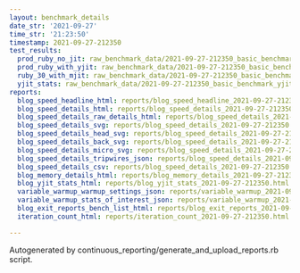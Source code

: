 ```yaml
---
layout: benchmark_details
date_str: '2021-09-27'
time_str: '21:23:50'
timestamp: 2021-09-27-212350
test_results:
  prod_ruby_no_jit: raw_benchmark_data/2021-09-27-212350_basic_benchmark_prod_ruby_no_jit.json
  prod_ruby_with_yjit: raw_benchmark_data/2021-09-27-212350_basic_benchmark_prod_ruby_with_yjit.json
  ruby_30_with_mjit: raw_benchmark_data/2021-09-27-212350_basic_benchmark_ruby_30_with_mjit.json
  yjit_stats: raw_benchmark_data/2021-09-27-212350_basic_benchmark_yjit_stats.json
reports:
  blog_speed_headline_html: reports/blog_speed_headline_2021-09-27-212350.html
  blog_speed_details_html: reports/blog_speed_details_2021-09-27-212350.html
  blog_speed_details_raw_details_html: reports/blog_speed_details_2021-09-27-212350.raw_details.html
  blog_speed_details_svg: reports/blog_speed_details_2021-09-27-212350.svg
  blog_speed_details_head_svg: reports/blog_speed_details_2021-09-27-212350.head.svg
  blog_speed_details_back_svg: reports/blog_speed_details_2021-09-27-212350.back.svg
  blog_speed_details_micro_svg: reports/blog_speed_details_2021-09-27-212350.micro.svg
  blog_speed_details_tripwires_json: reports/blog_speed_details_2021-09-27-212350.tripwires.json
  blog_speed_details_csv: reports/blog_speed_details_2021-09-27-212350.csv
  blog_memory_details_html: reports/blog_memory_details_2021-09-27-212350.html
  blog_yjit_stats_html: reports/blog_yjit_stats_2021-09-27-212350.html
  variable_warmup_warmup_settings_json: reports/variable_warmup_2021-09-27-212350.warmup_settings.json
  variable_warmup_stats_of_interest_json: reports/variable_warmup_2021-09-27-212350.stats_of_interest.json
  blog_exit_reports_bench_list_html: reports/blog_exit_reports_2021-09-27-212350.bench_list.html
  iteration_count_html: reports/iteration_count_2021-09-27-212350.html

---
```

Autogenerated by continuous_reporting/generate_and_upload_reports.rb script.
